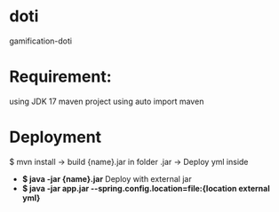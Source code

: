 # doti
gamification-doti

# Requirement:
using JDK 17
maven project using auto import maven

# Deployment
$ mvn install -> build {name}.jar
in folder .jar
-> Deploy yml inside
- **$ java -jar {name}.jar**
Deploy with external jar
- **$ java -jar app.jar --spring.config.location=file:{location external yml}**

